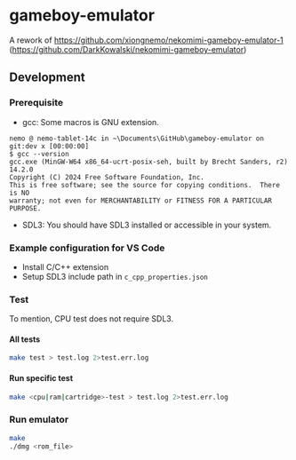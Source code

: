 # gameboy-emulator
A rework of https://github.com/xiongnemo/nekomimi-gameboy-emulator-1 (https://github.com/DarkKowalski/nekomimi-gameboy-emulator)

## Development

### Prerequisite

* gcc: Some macros is GNU extension.

```pwsh
nemo @ nemo-tablet-14c in ~\Documents\GitHub\gameboy-emulator on git:dev x [00:00:00]
$ gcc --version
gcc.exe (MinGW-W64 x86_64-ucrt-posix-seh, built by Brecht Sanders, r2) 14.2.0
Copyright (C) 2024 Free Software Foundation, Inc.
This is free software; see the source for copying conditions.  There is NO
warranty; not even for MERCHANTABILITY or FITNESS FOR A PARTICULAR PURPOSE.
```

* SDL3: You should have SDL3 installed or accessible in your system.

### Example configuration for VS Code

- Install C/C++ extension
- Setup SDL3 include path in `c_cpp_properties.json`

### Test

To mention, CPU test does not require SDL3.

#### All tests

```sh
make test > test.log 2>test.err.log
```

#### Run specific test

```sh
make <cpu|ram|cartridge>-test > test.log 2>test.err.log
```

### Run emulator

```sh
make
./dmg <rom_file>
```
